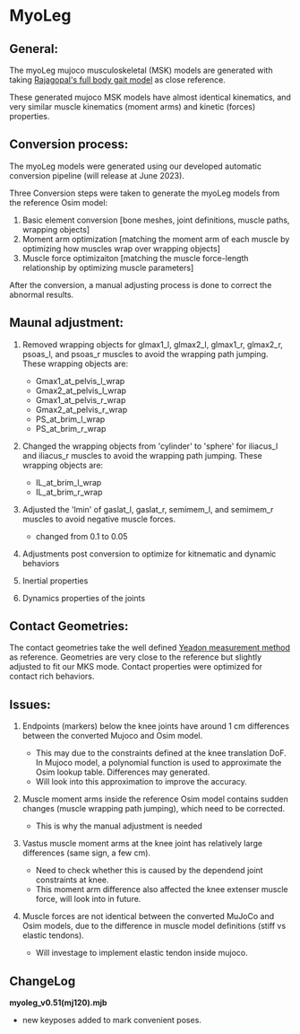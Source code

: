 # MyoLeg

## General:

The myoLeg mujoco musculoskeletal (MSK) models are generated with taking [Rajagopal's full body gait model](https://github.com/opensim-org/opensim-models/tree/master/Models/RajagopalModel) as close
reference.

These generated mujoco MSK models have almost identical kinematics, and very similar muscle kinematics (moment arms) and kinetic (forces) properties.


## Conversion process:

The myoLeg models were generated using our developed automatic conversion pipeline (will release at June 2023).

Three Conversion steps were taken to generate the myoLeg models from the reference Osim model:

1. Basic element conversion [bone meshes, joint definitions, muscle paths, wrapping objects]
2. Moment arm optimization [matching the moment arm of each muscle by optimizing how muscles wrap over wrapping objects]
3. Muscle force optimizaiton [matching the muscle force-length relationship by optimizing muscle parameters]

After the conversion, a manual adjusting process is done to correct the abnormal results.

## Maunal adjustment:

1. Removed wrapping objects for glmax1_l, glmax2_l, glmax1_r, glmax2_r, psoas_l, and psoas_r muscles to avoid the wrapping path jumping. These wrapping objects are:
	- Gmax1_at_pelvis_l_wrap
	- Gmax2_at_pelvis_l_wrap
	- Gmax1_at_pelvis_r_wrap
	- Gmax2_at_pelvis_r_wrap
	- PS_at_brim_l_wrap
	- PS_at_brim_r_wrap

2. Changed the wrapping objects from 'cylinder' to 'sphere' for iliacus_l and iliacus_r muscles to avoid the wrapping path jumping. These wrapping objects are:
	- IL_at_brim_l_wrap
	- IL_at_brim_r_wrap

3. Adjusted the 'lmin' of gaslat_l, gaslat_r, semimem_l, and semimem_r muscles to avoid negative muscle forces.
	- changed from 0.1 to 0.05

4. Adjustments post conversion to optimize for kitnematic and dynamic behaviors
5. Inertial properties
6. Dynamics properties of the joints


## Contact Geometries:

The contact geometries take the well defined [Yeadon measurement method](https://yeadon.readthedocs.io/en/latest/measurements.html#measurements) as reference. Geometries are very close to the reference but slightly adjusted to fit our MKS mode. Contact properties were optimized for contact rich behaviors.


## Issues:

1. Endpoints (markers) below the knee joints have around 1 cm differences between the converted Mujoco and Osim model.
	- This may due to the constraints defined at the knee translation DoF. In Mujoco model, a polynomial function is used to approximate the Osim lookup table. Differences may generated.
	- Will look into this approximation to improve the accuracy.

2. Muscle moment arms inside the reference Osim model contains sudden changes (muscle wrapping path jumping), which need to be corrected.
	- This is why the manual adjustment is needed

3. Vastus muscle moment arms at the knee joint has relatively large differences (same sign, a few cm).
	- Need to check whether this is caused by the dependend joint constraints at knee.
	- This moment arm difference also affected the knee extenser muscle force, will look into in future.

4. Muscle forces are not identical between the converted MuJoCo and Osim models, due to the difference in muscle model definitions (stiff vs elastic tendons).
	- Will investage to implement elastic tendon inside mujoco.

## ChangeLog 

**myoleg_v0.51(mj120).mjb**
- new keyposes added to mark convenient poses.
